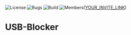 ![License](https://img.shields.io/badge/license-BSD--3-blue) ![Bugs](https://img.shields.io/badge/bugs-0%20open-brightgreen) ![Build](https://img.shields.io/badge/Build-passing-brightgreen?logo=github) ![Members](https://img.shields.io/discord/750034898680807434?label=members&logo=discord&color=7289da)([YOUR_INVITE_LINK](https://discord.gg/CHZea8zvBG))

# USB-Blocker

